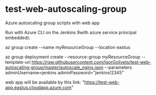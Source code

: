 # test-web-autoscaling-group
Azure autoscaling group scripts with web app

Run with Azure CLI on the Jenkins 9with azure service principal embedded):

az group create --name myResourceGroup --location eastus

az group deployment create --resource-group myResourceGroup --template-uri https://raw.githubusercontent.com/IgorGolivets/test-web-autoscaling-group/master/autoscale_nginx.json --parameters adminUsername=jenkins adminPassword="jenkins!2345"

web app will be available by this link:
"https://test-web-app.eastus.cloudapp.azure.com"
